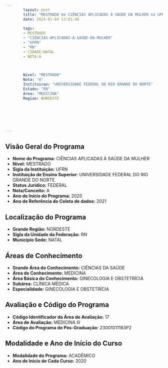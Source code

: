 ```yaml
---
        layout: post
        title: "MESTRADO em CIÊNCIAS APLICADAS À SAÚDE DA MULHER na UFRN  "
        date: 2024-01-04 13:01:48
     
        tags:
        - MESTRADO
        - "CIÊNCIAS-APLICADAS-À-SAÚDE-DA-MULHER"
        - "UFRN"
        - "RN"
        - CIDADE:NATAL
        - NOTA:A
        
       

        Nivel: "MESTRADO"
        Nota: "A"
        Instituicao: "UNIVERSIDADE FEDERAL DO RIO GRANDE DO NORTE"
        Estado: "RN"
        Area: "MEDICINA"
        Regiao: NORDESTE
        
        
        
        
        
        
---
```

## Visão Geral do Programa
- **Nome do Programa:** CIÊNCIAS APLICADAS À SAÚDE DA MULHER
- **Nível:** MESTRADO
- **Sigla da Instituição:** UFRN
- **Instituição de Ensino Superior:** UNIVERSIDADE FEDERAL DO RIO GRANDE DO NORTE
- **Status Jurídico:** FEDERAL
- **Nota/Conceito:** A
- **Ano de Início do Programa:** 2020
- **Ano de Referência do Coleta de dados:** 2021

## Localização do Programa
- **Grande Região:** NORDESTE
- **Sigla da Unidade da Federação:** RN
- **Município Sede:** NATAL

## Áreas de Conhecimento
- **Grande Área do Conhecimento:** CIÊNCIAS DA SAÚDE
- **Área de Conhecimento:** MEDICINA
- **Área Básica do Conhecimento:** GINECOLOGIA E OBSTETRÍCIA
- **Subárea:** CLÍNICA MÉDICA
- **Especialidade:** GINECOLOGIA E OBSTETRÍCIA

## Avaliação e Código do Programa
- **Código Identificador da Área de Avaliação:** 17
- **Área de Avaliação:** MEDICINA III
- **Código do Programa de Pós-Graduação:** 23001011183P2


## Modalidade e Ano de Início do Curso
- **Modalidade do Programa:** ACADÊMICO
- **Ano de Início de Cada Curso:** 2020
